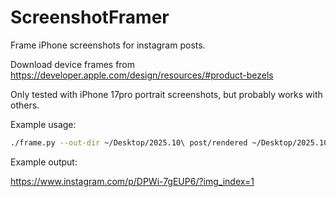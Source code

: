 # ScreenshotFramer

Frame iPhone screenshots for instagram posts.

Download device frames from https://developer.apple.com/design/resources/#product-bezels

Only tested with iPhone 17pro portrait screenshots, but probably works with others.

Example usage:

```bash
./frame.py --out-dir ~/Desktop/2025.10\ post/rendered ~/Desktop/2025.10\ post/background.jpg frames/iphone-17/iPhone\ 17\ Pro/iPhone\ 17\ Pro\ -\ Cosmic\ Orange\ -\ Portrait.png ~/Desktop/2025.10\ post/*.png
```

Example output:

https://www.instagram.com/p/DPWi-7gEUP6/?img_index=1